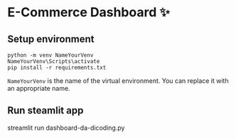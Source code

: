 # E-Commerce Dashboard ✨

## Setup environment
```
python -m venv NameYourVenv
NameYourVenv\Scripts\activate
pip install -r requirements.txt
```

`NameYourVenv` is the name of the virtual environment. You can replace it with an appropriate name. 

## Run steamlit app
streamlit run dashboard-da-dicoding.py